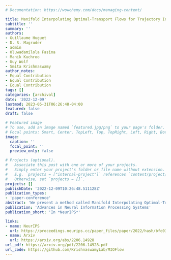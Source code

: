 ```yaml
---
# Documentation: https://wowchemy.com/docs/managing-content/

title: Manifold Interpolating Optimal-Transport Flows for Trajectory Inference
subtitle: ''
summary: ''
authors:
- Guillaume Huguet
- D. S. Magruder
- admin
- Oluwadamilola Fasina
- Manik Kuchroo
- Guy Wolf
- Smita Krishnaswamy
author_notes:
- Equal Contribution
- Equal Contribution
- Equal Contribution
tags: []
categories: [archival]
date: '2022-12-09'
lastmod: 2023-05-31T06:26:48-04:00
featured: false
draft: false

# Featured image
# To use, add an image named `featured.jpg/png` to your page's folder.
# Focal points: Smart, Center, TopLeft, Top, TopRight, Left, Right, BottomLeft, Bottom, BottomRight.
image:
  caption: ''
  focal_point: ''
  preview_only: false

# Projects (optional).
#   Associate this post with one or more of your projects.
#   Simply enter your project's folder or file name without extension.
#   E.g. `projects = ["internal-project"]` references `content/project/deep-learning/index.md`.
#   Otherwise, set `projects = []`.
projects: []
publishDate: '2022-12-09T10:26:48.511128Z'
publication_types:
- 'paper-conference'
abstract: 'We present a method called Manifold Interpolating Optimal-Transport Flow (MIOFlow) that learns stochastic, continuous population dynamics from static snapshot samples taken at sporadic timepoints. MIOFlow combines dynamic models,  manifold learning, and optimal transport by training neural ordinary differential equations (Neural ODE) to interpolate between static population snapshots as penalized by optimal transport with manifold ground distance. Further, we ensure that the flow follows the geometry by operating in the latent space of an autoencoder that we call a geodesic autoencoder (GAE). In GAE the latent space distance between points is regularized to match a novel multiscale geodesic distance on the data manifold that we define. We show that this method is superior to normalizing flows, Schr\"odinger bridges and other generative models that are designed to flow from noise to data in terms of interpolating between populations. Theoretically, we link these trajectories with dynamic optimal transport. We evaluate our method on simulated data with bifurcations and merges, as well as scRNA-seq data from embryoid body differentiation, and acute myeloid leukemia treatment.'
publication: 'Advances in Neural Information Processing Systems'
publication_short: 'In *NeurIPS*'

links:
- name: NeurIPS
  url: https://proceedings.neurips.cc/paper_files/paper/2022/hash/bfc03f077688d8885c0a9389d77616d0-Abstract-Conference.html
- name: Arxiv
  url: https://arxiv.org/abs/2206.14928
url_pdf: https://arxiv.org/pdf/2206.14928.pdf
url_code: https://github.com/KrishnaswamyLab/MIOFlow
---
```

